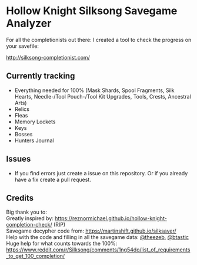 # Hollow Knight Silksong Savegame Analyzer
  
For all the completionists out there: I created a tool to check the progress on your savefile:  
  
http://silksong-completionist.com/  
  
## Currently tracking
- Everything needed for 100% (Mask Shards, Spool Fragments, Silk Hearts, Needle-/Tool Pouch-/Tool Kit Upgrades, Tools, Crests, Ancestral Arts)
- Relics
- Fleas
- Memory Lockets
- Keys
- Bosses
- Hunters Journal

## Issues
- If you find errors just create a issue on this repository. Or if you already have a fix create a pull request.

## Credits
Big thank you to:  
Greatly inspired by: https://reznormichael.github.io/hollow-knight-completion-check/ (RIP)  
Savegame decypher code from: https://martinshift.github.io/silksaver/  
Help with the code and filling in all the savegame data: [@theezeb](https://github.com/theezeb), [@btastic](https://github.com/btastic)  
Huge help for what counts towards the 100%: https://www.reddit.com/r/Silksong/comments/1ng54do/list_of_requirements_to_get_100_completion/
